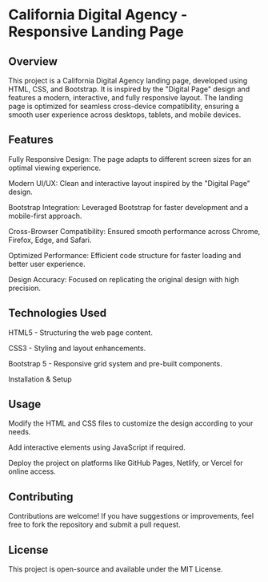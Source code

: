 # California Digital Agency - Responsive Landing Page

## Overview

This project is a California Digital Agency landing page, developed using HTML, CSS, and Bootstrap. It is inspired by the "Digital Page" design and features a modern, interactive, and fully responsive layout. The landing page is optimized for seamless cross-device compatibility, ensuring a smooth user experience across desktops, tablets, and mobile devices.

## Features

Fully Responsive Design: The page adapts to different screen sizes for an optimal viewing experience.

Modern UI/UX: Clean and interactive layout inspired by the "Digital Page" design.

Bootstrap Integration: Leveraged Bootstrap for faster development and a mobile-first approach.

Cross-Browser Compatibility: Ensured smooth performance across Chrome, Firefox, Edge, and Safari.

Optimized Performance: Efficient code structure for faster loading and better user experience.

Design Accuracy: Focused on replicating the original design with high precision.

## Technologies Used

HTML5 - Structuring the web page content.

CSS3 - Styling and layout enhancements.

Bootstrap 5 - Responsive grid system and pre-built components.

Installation & Setup

## Usage

Modify the HTML and CSS files to customize the design according to your needs.

Add interactive elements using JavaScript if required.

Deploy the project on platforms like GitHub Pages, Netlify, or Vercel for online access.

## Contributing

Contributions are welcome! If you have suggestions or improvements, feel free to fork the repository and submit a pull request.

## License

This project is open-source and available under the MIT License.

